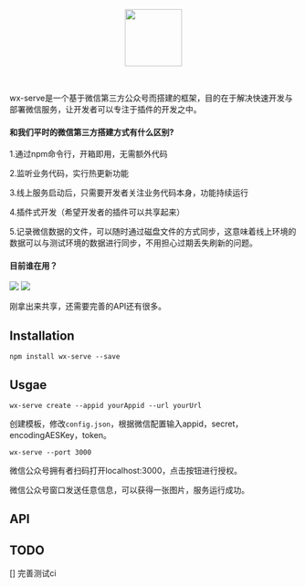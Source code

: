 <p align="center">
<a href="https://vuejs.org" target="_blank" rel="noopener noreferrer"><img width="100" src="https://res.psy-1.com/FogKJommRPgWUbHTReBBEzGeZsgz">
</a></p>

<p align="center">
  <a href="https://www.npmjs.com/package/wx-serve"><img src="https://img.shields.io/npm/v/wx-serve.svg" alt=""></a>
  <a href="https://github.com/Kingbultsea/wechat-server-tool/actions/workflows/node.js.yml"><img src="https://github.com/Kingbultsea/wechat-server-tool/actions/workflows/node.js.yml/badge.svg?branch=npm" alt=""></a>
</p>

wx-serve是一个基于微信第三方公众号而搭建的框架，目的在于解决快速开发与部署微信服务，让开发者可以专注于插件的开发之中。

#### 和我们平时的微信第三方搭建方式有什么区别?
1.通过npm命令行，开箱即用，无需额外代码

2.监听业务代码，实行热更新功能

3.线上服务启动后，只需要开发者关注业务代码本身，功能持续运行

4.插件式开发（希望开发者的插件可以共享起来）

5.记录微信数据的文件，可以随时通过磁盘文件的方式同步，这意味着线上环境的数据可以与测试环境的数据进行同步，不用担心过期丢失刷新的问题。

#### 目前谁在用？
![](https://res.psy-1.com/FiEYEGfPNPXh0EiQ7hS2FepPVg6l)
![](https://res.psy-1.com/FvyvUnfID9IQyl0-dbtGGEv7-P2d)

刚拿出来共享，还需要完善的API还有很多。


## Installation
```shell script
npm install wx-serve --save
```

## Usgae
```shell script
wx-serve create --appid yourAppid --url yourUrl
```
创建模板，修改```config.json```，根据微信配置输入appid，secret，encodingAESKey，token。

```shell script
wx-serve --port 3000
```

微信公众号拥有者扫码打开localhost:3000，点击按钮进行授权。

微信公众号窗口发送任意信息，可以获得一张图片，服务运行成功。

## API

## TODO
[] 完善测试ci

